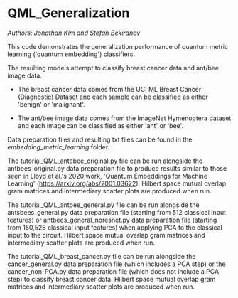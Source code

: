 # QML_Generalization

_Authors: Jonathan Kim and Stefan Bekiranov_

This code demonstrates the generalization performance of quantum metric learning ('quantum embedding') classifiers.

The resulting models attempt to classify breast cancer data and ant/bee image data.

- The breast cancer data comes from the UCI ML Breast Cancer (Diagnostic) Dataset and each sample can be classified as either 'benign' or 'malignant'.

- The ant/bee image data comes from the ImageNet Hymenoptera dataset and each image can be classified as either 'ant' or 'bee'.

Data preparation files and resulting txt files can be found in the _embedding_metric_learning_ folder.

The tutorial_QML_antebee_original.py file can be run alongside the antbees_original.py data preparation file to produce results similar to those seen in Lloyd et al.'s 2020 work, 'Quantum Embeddings for Machine Learning' (https://arxiv.org/abs/2001.03622). Hilbert space mutual overlap gram matrices and intermediary scatter plots are produced when run.

The tutorial_QML_antbee_general.py file can be run alongside the antsbees_general.py data preparation file (starting from 512 classical input features) or antbees_general_noresnet.py data preparation file (starting from 150,528 classical input features) when applying PCA to the classical input to the circuit. Hilbert space mutual overlap gram matrices and intermediary scatter plots are produced when run.

The tutorial_QML_breast_cancer.py file can be run alongside the cancer_general.py data preparation file (which includes a PCA step) or the cancer_non-PCA.py data preparation file (which does not include a PCA step) to classify breast cancer data. Hilbert space mutual overlap gram matrices and intermediary scatter plots are produced when run.
